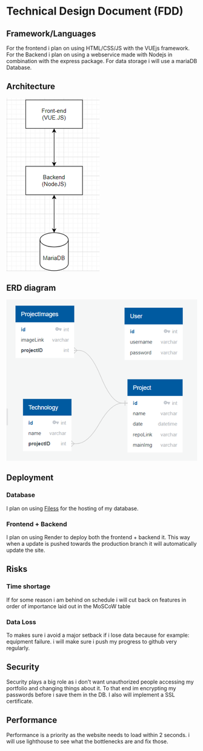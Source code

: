 # Technical Design Document (FDD)

## Framework/Languages
For the frontend i plan on using HTML/CSS/JS with the VUEjs framework.
For the Backend i plan on using a webservice made with Nodejs in combination with the express package.
For data storage i will use a mariaDB Database.

## Architecture
![alt text](image.png)

## ERD diagram
![alt text](image-1.png)

## Deployment

### Database
I plan on using [Filess](https://filess.io/ "filess hosting") for the hosting of my database.

### Frontend + Backend
I plan on using Render to deploy both the frontend + backend it. This way when a update is pushed towards the production branch it will automatically update the site.

## Risks

### Time shortage
If for some reason i am behind on schedule i will cut back on features in order of importance laid out in the MoSCoW table

### Data Loss
To makes sure i avoid a major setback if i lose data because for example: equipment failure. i will make sure i push my progress to github very regularly.

## Security
Security plays a big role as i don't want unauthorized people accessing my portfolio and changing things about it.
To that end im encrypting my passwords before i save them in the DB. I also will implement a SSL certificate.

## Performance
Performance is a priority as the website needs to load within 2 seconds. i will use lighthouse to see what the bottlenecks are and fix those.